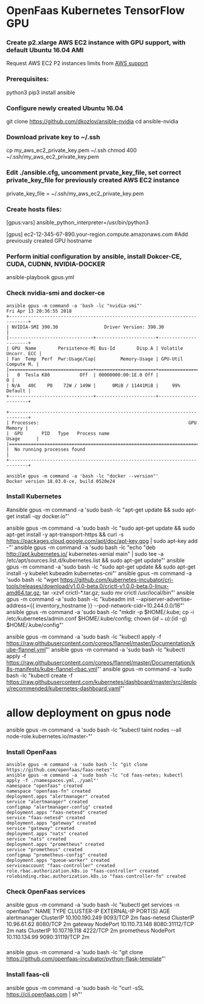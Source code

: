 # OpenFaas Kubernetes TensorFlow GPU
### Create p2.xlarge AWS EC2 instance with GPU support, with default Ubuntu 16.04 AMI
Request AWS EC2 P2 instances limits from [AWS support](https://console.aws.amazon.com/support/) 

### Prerequisites:
python3
pip3 install ansible

### Configure newly created Ubuntu 16.04
git clone https://github.com/dkozlov/ansible-nvidia
cd ansible-nvidia

### Download private key to ~/.ssh
cp my_aws_ec2_private_key.pem ~/.ssh
chmod 400  ~/.ssh/my_aws_ec2_private_key.pem

### Edit ./ansible.cfg, uncomment prvate_key_file, set correct private_key_file for previously created AWS EC2 instance 
private_key_file = ~/.ssh/my_aws_ec2_private_key.pem

### Create hosts files:
[gpus:vars]
ansible_python_interpreter=/usr/bin/python3

[gpus]
ec2-12-345-67-890.your-region.compute.amazonaws.com #Add previously created GPU hostname 

### Perform initial configuration by ansible, install Dokcer-CE, CUDA, CUDNN, NVIDIA-DOCKER
ansible-playbook gpus.yml

### Check nvidia-smi and docker-ce
```
ansible gpus -m command -a 'bash -lc "nvidia-smi"'
Fri Apr 13 20:36:55 2018       
+-----------------------------------------------------------------------------+
| NVIDIA-SMI 390.30                 Driver Version: 390.30                    |
|-------------------------------+----------------------+----------------------+
| GPU  Name        Persistence-M| Bus-Id        Disp.A | Volatile Uncorr. ECC |
| Fan  Temp  Perf  Pwr:Usage/Cap|         Memory-Usage | GPU-Util  Compute M. |
|===============================+======================+======================|
|   0  Tesla K80           Off  | 00000000:00:1E.0 Off |                    0 |
| N/A   40C    P0    72W / 149W |      0MiB / 11441MiB |     99%      Default |
+-------------------------------+----------------------+----------------------+
                                                                               
+-----------------------------------------------------------------------------+
| Processes:                                                       GPU Memory |
|  GPU       PID   Type   Process name                             Usage      |
|=============================================================================|
|  No running processes found                                                 |
+-----------------------------------------------------------------------------+
```

```
ansible gpus -m command -a 'bash -lc "docker --version"'
Docker version 18.03.0-ce, build 0520e24
```
### Install Kubernetes
#ansible gpus -m command -a 'sudo bash -lc "apt-get update && sudo apt-get install -qy docker.io"'

ansible gpus -m command -a 'sudo bash -lc "sudo apt-get update && sudo apt-get install -y apt-transport-https && curl -s https://packages.cloud.google.com/apt/doc/apt-key.gpg | sudo apt-key add -"'
ansible gpus -m command -a 'sudo bash -lc "echo \"deb http://apt.kubernetes.io/ kubernetes-xenial main\" | sudo tee -a /etc/apt/sources.list.d/kubernetes.list && sudo apt-get update"'
ansible gpus -m command -a 'sudo bash -lc "sudo apt-get update && sudo apt-get install -y kubelet kubeadm kubernetes-cni"'
ansible gpus -m command -a 'sudo bash -lc "wget https://github.com/kubernetes-incubator/cri-tools/releases/download/v1.0.0-beta.0/crictl-v1.0.0-beta.0-linux-amd64.tar.gz; tar -xzvf crictl-*.tar.gz; sudo mv crictl /usr/local/bin"'
ansible gpus -m command -a 'sudo bash -lc "kubeadm init --apiserver-advertise-address={{ inventory_hostname }} --pod-network-cidr=10.244.0.0/16"'
ansible gpus -m command -a 'sudo bash -lc "mkdir -p $HOME/.kube; cp -i /etc/kubernetes/admin.conf $HOME/.kube/config; chown $(id -u):$(id -g) $HOME/.kube/config"'

ansible gpus -m command -a 'sudo bash -lc "kubectl apply -f https://raw.githubusercontent.com/coreos/flannel/master/Documentation/kube-flannel.yml"'
ansible gpus -m command -a 'sudo bash -lc "kubectl apply -f https://raw.githubusercontent.com/coreos/flannel/master/Documentation/k8s-manifests/kube-flannel-rbac.yml"'
ansible gpus -m command -a 'sudo bash -lc "kubectl create -f https://raw.githubusercontent.com/kubernetes/dashboard/master/src/deploy/recommended/kubernetes-dashboard.yaml"'

# allow deployment on gpus node
ansible gpus -m command -a 'sudo bash -lc "kubectl taint nodes --all node-role.kubernetes.io/master-"'

### Install OpenFaas
```
ansible gpus -m command -a 'sudo bash -lc "git clone https://github.com/openfaas/faas-netes"'
ansible gpus -m command -a 'sudo bash -lc "cd faas-netes; kubectl apply -f ./namespaces.yml,./yaml"'
namespace "openfaas" created
namespace "openfaas-fn" created
deployment.apps "alertmanager" created
service "alertmanager" created
configmap "alertmanager-config" created
deployment.apps "faas-netesd" created
service "faas-netesd" created
deployment.apps "gateway" created
service "gateway" created
deployment.apps "nats" created
service "nats" created
deployment.apps "prometheus" created
service "prometheus" created
configmap "prometheus-config" created
deployment.apps "queue-worker" created
serviceaccount "faas-controller" created
role.rbac.authorization.k8s.io "faas-controller" created
rolebinding.rbac.authorization.k8s.io "faas-controller-fn" created
```

### Check OpenFaas services
ansible gpus -m command -a 'sudo bash -lc "kubectl get services -n openfaas"'
NAME           TYPE        CLUSTER-IP       EXTERNAL-IP   PORT(S)          AGE
alertmanager   ClusterIP   10.100.190.249   <none>        9093/TCP         2m
faas-netesd    ClusterIP   10.96.61.62      <none>        8080/TCP         2m
gateway        NodePort    10.110.73.148    <none>        8080:31112/TCP   2m
nats           ClusterIP   10.107.19.118    <none>        4222/TCP         2m
prometheus     NodePort    10.110.134.99    <none>        9090:31119/TCP   2m

### 
ansible gpus -m command -a 'sudo bash -lc "git clone https://github.com/openfaas-incubator/python-flask-template"'

### Install faas-cli
ansible gpus -m command -a 'sudo bash -lc "curl -sSL https://cli.openfaas.com | sh"'

